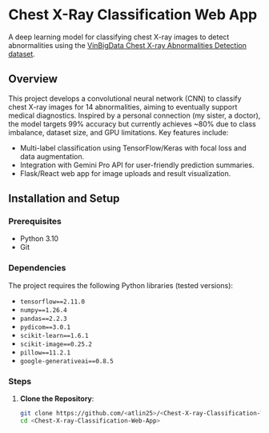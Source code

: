 # Chest X-Ray Classification Web App
A deep learning model for classifying chest X-ray images to detect abnormalities using the [VinBigData Chest X-ray Abnormalities Detection dataset](https://www.kaggle.com/competitions/vinbigdata-chest-xray-abnormalities-detection).

## Overview
This project develops a convolutional neural network (CNN) to classify chest X-ray images for 14 abnormalities, aiming to eventually support medical diagnostics. Inspired by a personal connection (my sister, a doctor), the model targets 99% accuracy but currently achieves ~80% due to class imbalance, dataset size, and GPU limitations. Key features include:
- Multi-label classification using TensorFlow/Keras with focal loss and data augmentation.
- Integration with Gemini Pro API for user-friendly prediction summaries.
- Flask/React web app for image uploads and result visualization.

## Installation and Setup
### Prerequisites
- Python 3.10
- Git

### Dependencies
The project requires the following Python libraries (tested versions):
- `tensorflow==2.11.0`
- `numpy==1.26.4`
- `pandas==2.2.3`
- `pydicom==3.0.1`
- `scikit-learn==1.6.1`
- `scikit-image==0.25.2`
- `pillow==11.2.1`
- `google-generativeai==0.8.5`

### Steps
1. **Clone the Repository**:
   ```bash
   git clone https://github.com/<atlin25>/<Chest-X-ray-Classification-Web-App>.git
   cd <Chest-X-ray-Classification-Web-App>

   
